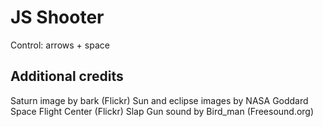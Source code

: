 # JS Shooter

Control: arrows + space

## Additional credits

Saturn image by bark (Flickr)
Sun and eclipse images by NASA Goddard Space Flight Center (Flickr)
Slap Gun sound by Bird_man (Freesound.org)

